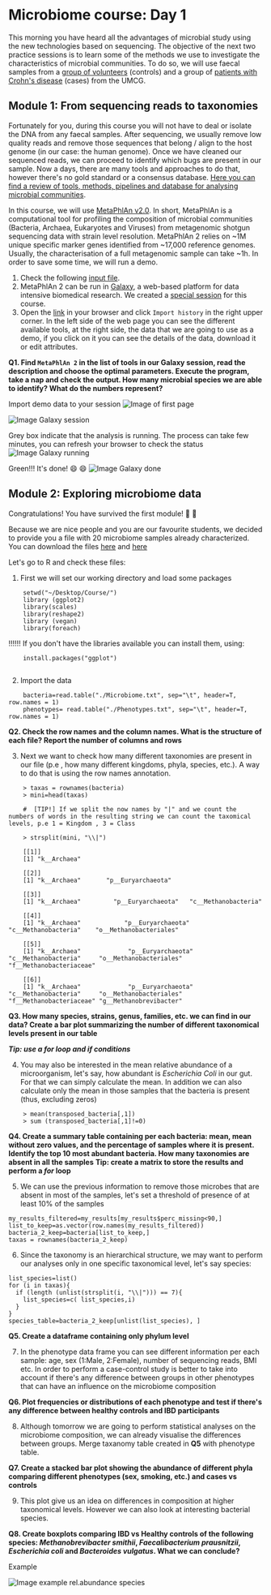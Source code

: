
Microbiome course: Day 1
=========================

This morning you have heard all the advantages of microbial study using the new technologies based on sequencing. The objective of the next two practice sessions is to learn some of the methods we use to investigate the characteristics of microbial communities. To do so, we will use faecal samples from a [group of volunteers][1] (controls) and a group of [patients with Crohn's disease][2] (cases) from the UMCG. 


Module 1: From sequencing reads to taxonomies
---------------------------------------------

Fortunately for you, during this course you will not have to deal or isolate the DNA from any faecal samples. After sequencing, we usually remove low quality reads and remove those sequences that belong / align to the host genome (in our case: the human genome). Once we have cleaned our sequenced reads, we can proceed to identify which bugs are present in our sample. Now a days, there are many tools and approaches to do that, however there's no gold standard or a consensus database. [Here you can find a review of tools, methods, pipelines and database for analysing microbial communities][3].

In this course, we will use [MetaPhlAn v2.0][4]. In short, MetaPhlAn is a computational tool for profiling the composition of microbial communities (Bacteria, Archaea, Eukaryotes and Viruses) from metagenomic shotgun sequencing data with strain level resolution. MetaPhlAn 2 relies on ~1M unique specific marker genes identified from ~17,000 reference genomes. Usually, the characterisation of a full metagenomic sample can take ~1h. In order to save some time, we will run a demo. 

1. Check the following [input file][5]. 
2. MetaPhlAn 2 can be run in [Galaxy][6], a web-based platform for data intensive biomedical research. We created a [special session][7] for this course.
3. Open the [link][7] in your browser and click `Import history` in the right upper corner. In the left side of the web page you can see the different available tools, at the right side, the data that we are going to use as a demo, if you click on it you can see the details of the data, download it or edit attributes.  


**Q1. Find `MetaPhlAn 2` in the list of tools in our Galaxy session, read the description and choose the optimal parameters. Execute the program, take a nap and check the output. How many microbial species we are able to identify? What do the numbers represent?**

Import demo data to your session
![Image of first page](https://github.com/ArnauVich/Courses/blob/master/images/page_1_galaxy.png)

![Image Galaxy session](https://github.com/ArnauVich/Courses/blob/master/images/page_2_galaxy.png)

Grey box indicate that the analysis is running. The process can take few minutes, you can refresh your browser to check the status
![Image Galaxy running](https://github.com/ArnauVich/Courses/blob/master/images/page_running.png)

Green!!! It's done! :smile: :smile: 
![Image Galaxy done](https://github.com/ArnauVich/Courses/blob/master/images/page_finished.png)



Module 2: Exploring microbiome data 
---------------------------------------------


Congratulations! You have survived the first module! :muscle: :muscle:

Because we are nice people and you are our favourite students, we decided to provide you a file with 20 microbiome samples already characterized. You can download the files [here][8] and [here][9]

Let's go to R and check these files: 

1. First we will set our working directory and load some packages 
```{r}
	setwd("~/Desktop/Course/")
	library (ggplot2)
	library(scales)
	library(reshape2)
	library (vegan)
	library(foreach)

```


:bangbang::bangbang::bangbang: If you don't have the libraries available you can install them, using: 

```{r}
	install.packages("ggplot")
	
```

2. Import the data

```{r}
	bacteria=read.table("./Microbiome.txt", sep="\t", header=T, row.names = 1)
	phenotypes= read.table("./Phenotypes.txt", sep="\t", header=T, row.names = 1)	
```


**Q2. Check the row names and the column names. What is the structure of each file? Report the number of columns and rows**


3. Next we want to check how many different taxonomies are present in our file (p.e , how many different kingdoms, phyla, species, etc.). A way to do that is using the row names annotation.

```{r}
	> taxas = rownames(bacteria)
	> mini=head(taxas)
	
	#  [TIP!] If we split the now names by "|" and we count the numbers of words in the resulting string we can count the taxomical levels, p.e 1 = Kingdom , 3 = Class

	> strsplit(mini, "\\|")
	
	[[1]]
	[1] "k__Archaea"

	[[2]]
	[1] "k__Archaea"       "p__Euryarchaeota"

	[[3]]
	[1] "k__Archaea"         "p__Euryarchaeota"   "c__Methanobacteria"

	[[4]]
	[1] "k__Archaea"            "p__Euryarchaeota"      "c__Methanobacteria"    "o__Methanobacteriales"

	[[5]]
	[1] "k__Archaea"             "p__Euryarchaeota"       "c__Methanobacteria"     "o__Methanobacteriales"  "f__Methanobacteriaceae"

	[[6]]
	[1] "k__Archaea"             "p__Euryarchaeota"       "c__Methanobacteria"     "o__Methanobacteriales"  "f__Methanobacteriaceae" "g__Methanobrevibacter" 
```


**Q3. How many species, strains, genus, families, etc. we can find in our data? Create a bar plot summarizing the number of different taxonomical levels present in our table** 

***Tip: use a for loop and if conditions***

4. You may also be interested in the mean relative abundance of a microorganism, let's say, how abundant is *Escherichia Coli* in our gut. For that we can simply calculate the mean. In addition we can also calculate only the mean in those samples that the bacteria is present (thus, excluding zeros)

```{r}
	> mean(transposed_bacteria[,1])
	> sum (transposed_bacteria[,1]!=0)
```


**Q4. Create a summary table containing per each bacteria: mean, mean without zero values, and the percentage of samples where it is present. Identify the top 10 most abundant bacteria. How many taxonomies are absent in all the samples**
**Tip: create a matrix to store the results and perform a ***for*** loop**

5. We can use the previous information to remove those microbes that are absent in most of the samples, let's set a threshold of presence of at least 10% of the samples 

```{r}
my_results_filtered=my_results[my_results$perc_missing<90,]
list_to_keep=as.vector(row.names(my_results_filtered))
bacteria_2_keep=bacteria[list_to_keep,]
taxas = rownames(bacteria_2_keep)
```


6. Since the taxonomy is an hierarchical  structure, we may want to perform our analyses only in one specific taxonomical level, let's say species: 


```{r}
list_species=list()
for (i in taxas){
  if (length (unlist(strsplit(i, "\\|"))) == 7){
    list_species=c( list_species,i)
  }
}
species_table=bacteria_2_keep[unlist(list_species), ]
```

**Q5. Create a dataframe containing only phylum level**

7. In the phenotype data frame you can see different information per each sample: age, sex (1:Male, 2:Female), number of sequencing reads, BMI etc. In order to perform a case-control study is better to take into account if there's any difference between groups in other phenotypes that can have an influence on the microbiome composition

**Q6. Plot frequencies or distributions of each phenotype and test if there's any difference between healthy controls and IBD participants**

8. Although tomorrow we are going to perform statistical analyses on the microbiome composition, we can already visualise the differences between groups. Merge taxanomy table created in **Q5** with phenotype table. 

**Q7. Create a stacked bar plot showing the abundance of different phyla comparing different phenotypes (sex, smoking, etc.) and cases vs controls**

9. This plot give us an idea on differences in composition at higher taxonomical levels. However we can also look at interesting bacterial species. 

**Q8. Create boxplots comparing IBD vs Healthy controls of the following species: *Methanobrevibacter smithii*, *Faecalibacterium prausnitzii*, *Escherichia coli* and *Bacteroides vulgatus*. What we can conclude?** 

Example




![Image example rel.abundance species](https://github.com/ArnauVich/Courses/blob/master/images/Rplot.png)

[1]: https://www.lifelines.nl
[2]: https://en.wikipedia.org/wiki/Crohn%27s_disease
[3]: https://github.com/ArnauVich/Courses/blob/master/images/Metagenomics%20-%20Tools%20Methods%20and%20Madness.pdf
[4]: http://huttenhower.sph.harvard.edu/metaphlan2
[5]: https://bitbucket.org/biobakery/humann2/raw/eed75fc7a0d8fe99af8de29ecccea979fc737157/humann2/tests/data/demo.fastq
[6]: https://usegalaxy.org
[7]: http://huttenhower.sph.harvard.edu/galaxy/u/avv/h/coursemetagenomics
[8]: https://github.com/ArnauVich/Courses/blob/master/Microbiome.txt 
[9]: https://github.com/ArnauVich/Courses/blob/master/Phenotypes.txt
